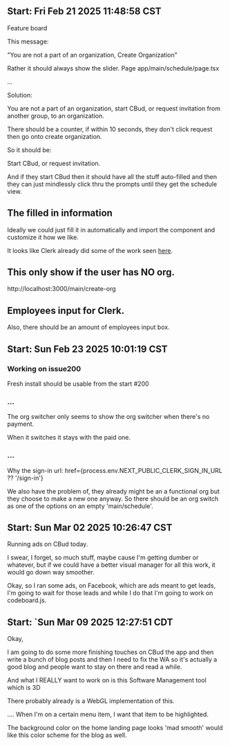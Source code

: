 ## Start: Fri Feb 21 2025 11:48:58 CST

Feature board

This message:

"You are not a part of an organization, Create Organization"

Rather it should always show the slider.
Page app/main/schedule/page.tsx

...

Solution:

You are not a part of an organization, start CBud, or request invitation from another group, to an organization.

There should be a counter, if within 10 seconds, they don't click request then go onto create organization.

So it should be:

Start CBud, or request invitation.

And if they start CBud then it should have all the stuff auto-filled and then they can just mindlessly click thru the prompts until they get the schedule view.

## The filled in information

Ideally we could just fill it in automatically and import the component and customize it how we like.

It looks like Clerk already did some of the work seen [here](https://clerk.com/docs/custom-flows/create-organizations).

## This only show if the user has NO org.

http://localhost:3000/main/create-org

## Employees input for Clerk.

Also, there should be an amount of employees input box.

## Start: Sun Feb 23 2025 10:01:19 CST

### Working on issue200

Fresh install should be usable from the start #200

### ...

The org switcher only seems to show the org switcher when there's no payment.

When it switches it stays with the paid one.

### ...

Why the sign-in url:
href={process.env.NEXT_PUBLIC_CLERK_SIGN_IN_URL ?? '/sign-in'}

We also have the problem of, they already might be an a functional org but they choose to make a new one anyway. So there should be an org switch as one of the options on an empty 'main/schedule'.

## Start: Sun Mar 02 2025 10:26:47 CST

Running ads on CBud today.

I swear, I forget, so much stuff, maybe cause I'm getting dumber or whatever, but if we could have a better visual manager for all this work, it would go down way smoother.

Okay, so I ran some ads, on Facebook, which are ads meant to get leads, I'm going to wait for those leads and while I do that I'm going to work on codeboard.js.

## Start: `Sun Mar 09 2025 12:27:51 CDT

Okay,

I am going to do some more finishing touches on CBud the app and then write a bunch of blog posts and then I need to fix the WA so it's actually a good blog and people want to stay on there and read a while.

And what I REALLY want to work on is this Software Management tool which is 3D

There probably already is a WebGL implementation of this.


....
When I'm on a certain menu item, I want that item to be highlighted.

The background color on the home landing page looks 'mad smooth' would like this color scheme for the blog as well. 


